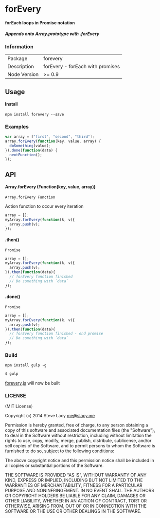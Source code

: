 # forEvery

#### forEach loops in Promise notation
##### Appends onto Array.prototype with .forEvery

### Information

<table>
<tr>
<td>Package</td><td>forevery</td>
</tr>
<tr>
<td>Description</td>
<td>forEvery - forEach with promises</td>
</tr>
<tr>
<td>Node Version</td>
<td>>= 0.9</td>
</tr>
</table>

## Usage
#### Install
    npm install forevery --save


### Examples

```js
var array = ["first", "second", "third"];
array.forEvery(function(key, value, array) {
  doSomething(value);
}).done(function(data) {
  nextFunction();
});

```

## API

#### Array.forEvery (Function(key, value, array)) 
`Array.forEvery Function`

Action function to occur every iteration

```js
array = [];
myArray.forEvery(function(k, v){
  array.push(v);
});
```

#### .then()
`Promise`

```js
array = [];
myArray.forEvery(function(k, v){
  array.push(v);
}).then(function(data){
  // forEvery function finished
  // Do something with `data`
});
```

#### .done()
`Promise`

```js
array = [];
myArray.forEvery(function(k, v){
  array.push(v);
}).then(function(data){
  // forEvery function finished - end promise
  // Do something with `data`
});
```

### Build

`npm install gulp -g`

```bash
$ gulp
```
[forevery.js](https://github.com/stevelacy/forevery/blob/master/forevery.js) will now be built


### LICENSE

(MIT License)

Copyright (c) 2014 Steve Lacy <me@slacy.me>

Permission is hereby granted, free of charge, to any person obtaining
a copy of this software and associated documentation files (the
"Software"), to deal in the Software without restriction, including
without limitation the rights to use, copy, modify, merge, publish,
distribute, sublicense, and/or sell copies of the Software, and to
permit persons to whom the Software is furnished to do so, subject to
the following conditions:

The above copyright notice and this permission notice shall be
included in all copies or substantial portions of the Software.

THE SOFTWARE IS PROVIDED "AS IS", WITHOUT WARRANTY OF ANY KIND,
EXPRESS OR IMPLIED, INCLUDING BUT NOT LIMITED TO THE WARRANTIES OF
MERCHANTABILITY, FITNESS FOR A PARTICULAR PURPOSE AND
NONINFRINGEMENT. IN NO EVENT SHALL THE AUTHORS OR COPYRIGHT HOLDERS BE
LIABLE FOR ANY CLAIM, DAMAGES OR OTHER LIABILITY, WHETHER IN AN ACTION
OF CONTRACT, TORT OR OTHERWISE, ARISING FROM, OUT OF OR IN CONNECTION
WITH THE SOFTWARE OR THE USE OR OTHER DEALINGS IN THE SOFTWARE.